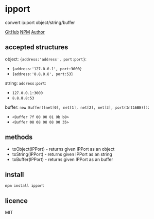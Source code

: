 # ipport

convert ip:port object/string/buffer

[GitHub](http://github.com/bencevans/node-ipport) [NPM](https://npmjs.org/package/ipport) [Author](http://bensbit.co.uk)

## accepted structures

object: `{address:'address', port:port}`:

* `{address:'127.0.0.1', port:3000}`
* `{address:'8.8.8.8', port:53}`

string: `address:port`:

* `127.0.0.1:3000`
* `8.8.8.8:53`

buffer: `new Buffer([net[0], net[1], net[2], net[3], port(Int16BE)])`:

* `<Buffer 7f 00 00 01 0b b8>`
* `<Buffer 08 08 08 08 00 35>`

## methods

* toObject(IPPort) - returns given IPPort as an object
* toString(IPPort) - returns given IPPort as an string
* toBuffer(IPPort) - returns given IPPort as an buffer

## install

`npm install ipport`


## licence

MIT